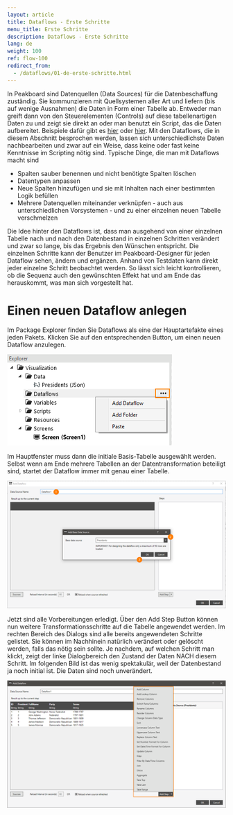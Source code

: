 ```yaml
---
layout: article
title: Dataflows - Erste Schritte
menu_title: Erste Schritte
description: Dataflows - Erste Schritte
lang: de
weight: 100
ref: flow-100
redirect_from:
  - /dataflows/01-de-erste-schritte.html
---
```

In Peakboard sind Datenquellen (Data Sources) für die Datenbeschaffung zuständig. Sie kommunzieren mit Quellsystemen aller Art und liefern (bis auf wenige Ausnahmen) die Daten in Form einer Tabelle ab. Entweder man greift dann von den Steuerelementen (Controls) auf diese tabellenartigen Daten zu und zeigt sie direkt an oder man benutzt ein Script, das die Daten aufbereitet. Beispiele dafür gibt es [hier](../scripting/03-de-tabellen-daten.html) oder [hier](https://help.peakboard.com/scripting/04-de-manipulieren.html). Mit den Dataflows, die in diesem Abschnitt besprochen werden, lassen sich unterschiedlichste Daten nachbearbeiten und zwar auf ein Weise, dass keine oder fast keine Kenntnisse im Scripting nötig sind. Typische Dinge, die man mit Dataflows macht sind

* Spalten sauber benennen und nicht benötigte Spalten löschen
* Datentypen anpassen
* Neue Spalten hinzufügen und sie mit Inhalten nach einer bestimmten Logik befüllen
* Mehrere Datenquellen miteinander verknüpfen - auch aus unterschiedlichen Vorsystemen - und zu einer einzelnen neuen Tabelle verschmelzen

Die Idee hinter den Dataflows ist, dass man ausgehend von einer einzelnen Tabelle nach und nach den Datenbestand in einzelnen Schritten verändert und zwar so lange, bis das Ergebnis den Wünschen entspricht. Die einzelnen Schritte kann der Benutzer im Peakboard-Designer für jeden Dataflow sehen, ändern und ergänzen. Anhand von Testdaten kann direkt jeder einzelne Schritt beobachtet werden. So lässt sich leicht kontrollieren, ob die Sequenz auch den gewünschten Effekt hat und am Ende das herauskommt, was man sich vorgestellt hat.

# Einen neuen Dataflow anlegen

Im Package Explorer finden Sie Dataflows als eine der Hauptartefakte eines jeden Pakets. Klicken Sie auf den entsprechenden Button, um einen neuen Dataflow anzulegen.

![Einen neuen Flow anlegen](/assets/images/dataflows/dataflows-create.png)

Im Hauptfenster muss dann die initiale Basis-Tabelle ausgewählt werden. Selbst wenn am Ende mehrere Tabellen an der Datentransformation beteiligt sind, startet der Dataflow immer mit genau einer Tabelle.

![Haupttabelle auswählen](/assets/images/dataflows/dataflows-maindialog-01.png)

Jetzt sind alle Vorbereitungen erledigt. Über den Add Step Button können nun weitere Transformationsschritte auf die Tabelle angewendet werden. Im rechten Bereich des Dialogs sind alle bereits angewendeten Schritte gelistet. Sie können im Nachhinein natürlich verändert oder gelöscht werden, falls das nötig sein sollte. Je nachdem, auf welchen Schritt man klickt, zeigt der linke Dialogbereich den Zustand der Daten NACH diesem Schritt. Im folgenden Bild ist das wenig spektakulär, weil der Datenbestand ja noch initial ist. Die Daten sind noch unverändert.

![Haupttabelle auswählen](/assets/images/dataflows/dataflows-maindialog-02.png)